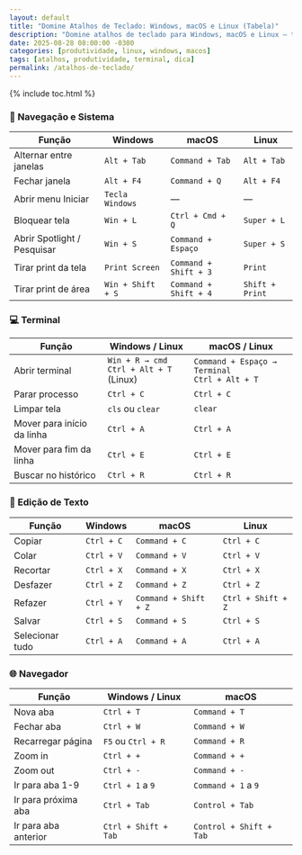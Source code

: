```yaml
---
layout: default
title: "Domine Atalhos de Teclado: Windows, macOS e Linux (Tabela)"
description: "Domine atalhos de teclado para Windows, macOS e Linux — tabela completa para quem usa múltiplos sistemas e terminal no dia a dia!"
date: 2025-08-28 08:00:00 -0300
categories: [produtividade, linux, windows, macos]
tags: [atalhos, produtividade, terminal, dica]
permalink: /atalhos-de-teclado/
---
```


 

{% include toc.html %}


<section class="post-content">



<h3>🔧 Navegação e Sistema</h3>
<table class="evergreen-table">
  <thead>
    <tr>
      <th>Função</th>
      <th>Windows</th>
      <th>macOS</th>
      <th>Linux</th>
    </tr>
  </thead>
  <tbody>
    <tr>
      <td data-label="Função">Alternar entre janelas</td>
      <td data-label="Windows"><code>Alt + Tab</code></td>
      <td data-label="macOS"><code>Command + Tab</code></td>
      <td data-label="Linux"><code>Alt + Tab</code></td>
    </tr>
    <tr>
      <td data-label="Função">Fechar janela</td>
      <td data-label="Windows"><code>Alt + F4</code></td>
      <td data-label="macOS"><code>Command + Q</code></td>
      <td data-label="Linux"><code>Alt + F4</code></td>
    </tr>
    <tr>
      <td data-label="Função">Abrir menu Iniciar</td>
      <td data-label="Windows"><code>Tecla Windows</code></td>
      <td data-label="macOS">—</td>
      <td data-label="Linux">—</td>
    </tr>
    <tr>
      <td data-label="Função">Bloquear tela</td>
      <td data-label="Windows"><code>Win + L</code></td>
      <td data-label="macOS"><code>Ctrl + Cmd + Q</code></td>
      <td data-label="Linux"><code>Super + L</code></td>
    </tr>
    <tr>
      <td data-label="Função">Abrir Spotlight / Pesquisar</td>
      <td data-label="Windows"><code>Win + S</code></td>
      <td data-label="macOS"><code>Command + Espaço</code></td>
      <td data-label="Linux"><code>Super + S</code></td>
    </tr>
    <tr>
      <td data-label="Função">Tirar print da tela</td>
      <td data-label="Windows"><code>Print Screen</code></td>
      <td data-label="macOS"><code>Command + Shift + 3</code></td>
      <td data-label="Linux"><code>Print</code></td>
    </tr>
    <tr>
      <td data-label="Função">Tirar print de área</td>
      <td data-label="Windows"><code>Win + Shift + S</code></td>
      <td data-label="macOS"><code>Command + Shift + 4</code></td>
      <td data-label="Linux"><code>Shift + Print</code></td>
    </tr>
  </tbody>
</table>

<h3>💻 Terminal</h3>
<table class="evergreen-table">
  <thead>
    <tr>
      <th>Função</th>
      <th>Windows / Linux</th>
      <th>macOS / Linux</th>
    </tr>
  </thead>
  <tbody>
    <tr>
      <td data-label="Função">Abrir terminal</td>
      <td data-label="Windows / Linux"><code>Win + R → cmd</code><br><code>Ctrl + Alt + T</code> (Linux)</td>
      <td data-label="macOS / Linux"><code>Command + Espaço → Terminal</code><br><code>Ctrl + Alt + T</code></td>
    </tr>
    <tr>
      <td data-label="Função">Parar processo</td>
      <td data-label="Windows / Linux"><code>Ctrl + C</code></td>
      <td data-label="macOS / Linux"><code>Ctrl + C</code></td>
    </tr>
    <tr>
      <td data-label="Função">Limpar tela</td>
      <td data-label="Windows / Linux"><code>cls</code> ou <code>clear</code></td>
      <td data-label="macOS / Linux"><code>clear</code></td>
    </tr>
    <tr>
      <td data-label="Função">Mover para início da linha</td>
      <td data-label="Windows / Linux"><code>Ctrl + A</code></td>
      <td data-label="macOS / Linux"><code>Ctrl + A</code></td>
    </tr>
    <tr>
      <td data-label="Função">Mover para fim da linha</td>
      <td data-label="Windows / Linux"><code>Ctrl + E</code></td>
      <td data-label="macOS / Linux"><code>Ctrl + E</code></td>
    </tr>
    <tr>
      <td data-label="Função">Buscar no histórico</td>
      <td data-label="Windows / Linux"><code>Ctrl + R</code></td>
      <td data-label="macOS / Linux"><code>Ctrl + R</code></td>
    </tr>
  </tbody>
</table>

<h3>📝 Edição de Texto</h3>
<table class="evergreen-table">
  <thead>
    <tr>
      <th>Função</th>
      <th>Windows</th>
      <th>macOS</th>
      <th>Linux</th>
    </tr>
  </thead>
  <tbody>
    <tr>
      <td data-label="Função">Copiar</td>
      <td data-label="Windows"><code>Ctrl + C</code></td>
      <td data-label="macOS"><code>Command + C</code></td>
      <td data-label="Linux"><code>Ctrl + C</code></td>
    </tr>
    <tr>
      <td data-label="Função">Colar</td>
      <td data-label="Windows"><code>Ctrl + V</code></td>
      <td data-label="macOS"><code>Command + V</code></td>
      <td data-label="Linux"><code>Ctrl + V</code></td>
    </tr>
    <tr>
      <td data-label="Função">Recortar</td>
      <td data-label="Windows"><code>Ctrl + X</code></td>
      <td data-label="macOS"><code>Command + X</code></td>
      <td data-label="Linux"><code>Ctrl + X</code></td>
    </tr>
    <tr>
      <td data-label="Função">Desfazer</td>
      <td data-label="Windows"><code>Ctrl + Z</code></td>
      <td data-label="macOS"><code>Command + Z</code></td>
      <td data-label="Linux"><code>Ctrl + Z</code></td>
    </tr>
    <tr>
      <td data-label="Função">Refazer</td>
      <td data-label="Windows"><code>Ctrl + Y</code></td>
      <td data-label="macOS"><code>Command + Shift + Z</code></td>
      <td data-label="Linux"><code>Ctrl + Shift + Z</code></td>
    </tr>
    <tr>
      <td data-label="Função">Salvar</td>
      <td data-label="Windows"><code>Ctrl + S</code></td>
      <td data-label="macOS"><code>Command + S</code></td>
      <td data-label="Linux"><code>Ctrl + S</code></td>
    </tr>
    <tr>
      <td data-label="Função">Selecionar tudo</td>
      <td data-label="Windows"><code>Ctrl + A</code></td>
      <td data-label="macOS"><code>Command + A</code></td>
      <td data-label="Linux"><code>Ctrl + A</code></td>
    </tr>
  </tbody>
</table>

<h3>🌐 Navegador</h3>
<table class="evergreen-table">
  <thead>
    <tr>
      <th>Função</th>
      <th>Windows / Linux</th>
      <th>macOS</th>
    </tr>
  </thead>
  <tbody>
    <tr>
      <td data-label="Função">Nova aba</td>
      <td data-label="Windows / Linux"><code>Ctrl + T</code></td>
      <td data-label="macOS"><code>Command + T</code></td>
    </tr>
    <tr>
      <td data-label="Função">Fechar aba</td>
      <td data-label="Windows / Linux"><code>Ctrl + W</code></td>
      <td data-label="macOS"><code>Command + W</code></td>
    </tr>
    <tr>
      <td data-label="Função">Recarregar página</td>
      <td data-label="Windows / Linux"><code>F5</code> ou <code>Ctrl + R</code></td>
      <td data-label="macOS"><code>Command + R</code></td>
    </tr>
    <tr>
      <td data-label="Função">Zoom in</td>
      <td data-label="Windows / Linux"><code>Ctrl + +</code></td>
      <td data-label="macOS"><code>Command + +</code></td>
    </tr>
    <tr>
      <td data-label="Função">Zoom out</td>
      <td data-label="Windows / Linux"><code>Ctrl + -</code></td>
      <td data-label="macOS"><code>Command + -</code></td>
    </tr>
    <tr>
      <td data-label="Função">Ir para aba 1-9</td>
      <td data-label="Windows / Linux"><code>Ctrl + 1</code> a <code>9</code></td>
      <td data-label="macOS"><code>Command + 1</code> a <code>9</code></td>
    </tr>
    <tr>
      <td data-label="Função">Ir para próxima aba</td>
      <td data-label="Windows / Linux"><code>Ctrl + Tab</code></td>
      <td data-label="macOS"><code>Control + Tab</code></td>
    </tr>
    <tr>
      <td data-label="Função">Ir para aba anterior</td>
      <td data-label="Windows / Linux"><code>Ctrl + Shift + Tab</code></td>
      <td data-label="macOS"><code>Control + Shift + Tab</code></td>
    </tr>
  </tbody>
</table>




